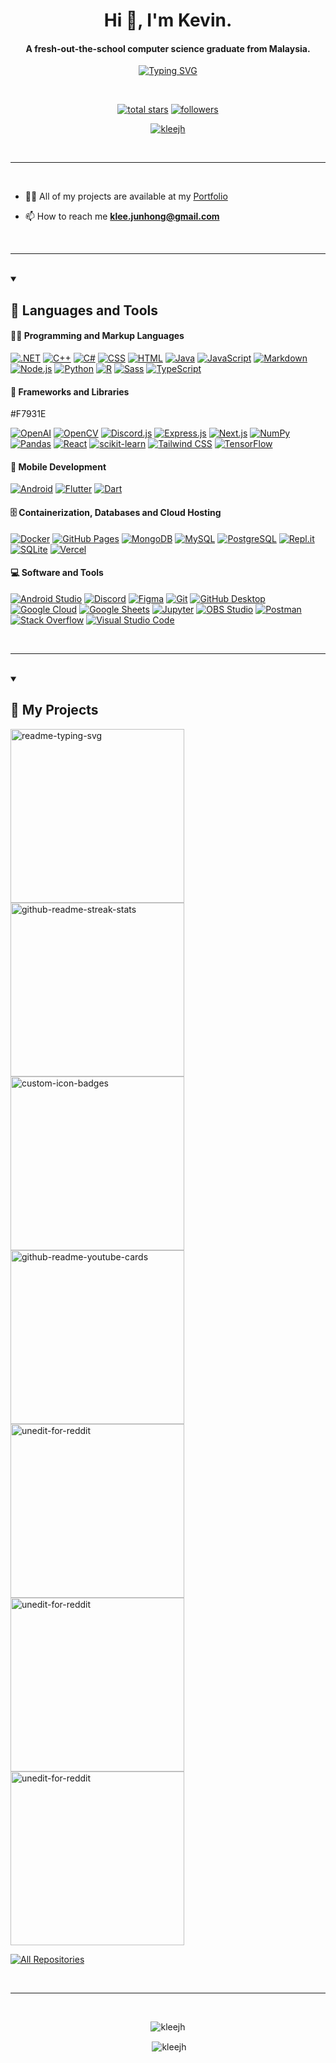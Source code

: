 <h1 align="center">Hi 👋, I'm Kevin.</h1>
<h4 align="center">A fresh-out-the-school computer science graduate from Malaysia.</h4>

<p align="center">
  <a href="https://git.io/typing-svg"><img src="https://readme-typing-svg.demolab.com?font=Fira+Code&size=25&pause=1000&color=2CF7F1&center=true&vCenter=true&random=false&width=435&lines=Software+Developer;Data+Science+Enthusiast;ML+%26+DL+Admirer" alt="Typing SVG" /></a>
</p>

<br/>

<!-- Social badges section -->
<p align="center">
  <a href="https://github.com/kleeJH1?tab=repositories&sort=stargazers">
    <img alt="total stars" title="Total stars on GitHub" src="https://custom-icon-badges.demolab.com/github/stars/kleeJH?color=55960c&style=for-the-badge&labelColor=488207&logo=star"/></a>
  <a href="https://github.com/kleeJH1?tab=followers">
    <img alt="followers" title="Follow me on Github" src="https://custom-icon-badges.demolab.com/github/followers/kleeJH?color=236ad3&labelColor=1155ba&style=for-the-badge&logo=person-add&label=Follow&logoColor=white"/></a>
</p>

<p align="center"> <a href="https://github.com/ryo-ma/github-profile-trophy"><img src="https://github-profile-trophy.vercel.app/?username=kleejh" alt="kleejh" /></a> </p>

<br/>

---

<br/>


- 👨‍💻 All of my projects are available at my [Portfolio](https://junhong-portfolio.netlify.app/)

- 📫 How to reach me **klee.junhong@gmail.com**

<br/>

---

<br/>

<details open> 
  <summary><h2>🧰 Languages and Tools</h2></summary>

  <h4>👨‍💻 Programming and Markup Languages</h4>

  <p>
      <a href="https://dotnet.microsoft.com/en-us/"><img alt=".NET" src="https://custom-icon-badges.demolab.com/badge/.NET-512BD4.svg?logo=.net&logoColor=white"></a>
      <a href="https://cplusplus.com/"><img alt="C++" src="https://custom-icon-badges.demolab.com/badge/C++-9C033A.svg?logo=cpp2&logoColor=white"></a>
      <a href="https://www.w3schools.com/cs/index.php"><img alt="C#" src="https://custom-icon-badges.demolab.com/badge/C%23-68217A.svg?logo=cs2&logoColor=white"></a>
      <a href="https://www.w3schools.com/css/default.asp"><img alt="CSS" src="https://img.shields.io/badge/CSS-1572B6.svg?logo=css3&logoColor=white"></a>
      <a href="https://www.w3.org/html/"><img alt="HTML" src="https://img.shields.io/badge/HTML-E34F26.svg?logo=html5&logoColor=white"></a>
      <a href="https://www.java.com"><img alt="Java" src="https://custom-icon-badges.demolab.com/badge/Java-007396.svg?logo=java&logoColor=white"></a>
      <a href="https://developer.mozilla.org/en-US/docs/Web/JavaScript"><img alt="JavaScript" src="https://img.shields.io/badge/JavaScript-F7DF1E.svg?logo=javascript&logoColor=black"></a>
      <a href="https://www.markdownguide.org/"><img alt="Markdown" src="https://img.shields.io/badge/Markdown-000000.svg?logo=markdown&logoColor=white"></a>
      <a href="https://nodejs.org"><img alt="Node.js" src="https://img.shields.io/badge/Node.js-43853D.svg?logo=node.js&logoColor=white"></a>
      <a href="https://www.python.org"><img alt="Python" src="https://img.shields.io/badge/Python-14354C.svg?logo=python&logoColor=white"></a>
      <a href="https://www.r-project.org/"><img alt="R" src="https://img.shields.io/badge/R-276DC3.svg?logo=r&logoColor=white"></a>
      <a href="https://sass-lang.com"><img alt="Sass" src="https://img.shields.io/badge/Sass-CC6699.svg?logo=sass&logoColor=white"></a>
      <a href="https://www.typescriptlang.org/"><img alt="TypeScript" src="https://img.shields.io/badge/TypeScript-007ACC.svg?logo=typescript&logoColor=white"></a>
  </p>

  <h4>🧰 Frameworks and Libraries</h4>
#F7931E
  <p>
      <a href="https://openai.com/"><img alt="OpenAI" src="https://custom-icon-badges.demolab.com/badge/OpenAI-412991.svg?logo=openai&logoColor=white"></a>
      <a href="https://opencv.org/"><img alt="OpenCV" src="https://custom-icon-badges.demolab.com/badge/OpenCV-5C3EE8.svg?logo=opencv&logoColor=white"></a>
      <a href="https://discord.js.org/"><img alt="Discord.js" src="https://custom-icon-badges.demolab.com/badge/Discord.js-0d1620.svg?logo=dpy"></a>
      <a href="https://expressjs.com/"><img alt="Express.js" src="https://img.shields.io/badge/Express.js-404d59.svg?logo=express&logoColor=white"></a>
      <a href="https://nextjs.org/"><img alt="Next.js" src="https://img.shields.io/badge/Next.js-43853D.svg?logo=next.js&logoColor=white"></a>
      <a href="https://numpy.org/"><img alt="NumPy" src="https://img.shields.io/badge/Numpy-013243.svg?logo=numpy&logoColor=white"></a>
      <a href="https://pandas.pydata.org/"><img alt="Pandas" src="https://img.shields.io/badge/Pandas-150458.svg?logo=pandas&logoColor=white"></a>
      <a href="https://reactjs.org/"><img alt="React" src="https://img.shields.io/badge/React-20232a.svg?logo=react&logoColor=%2361DAFB"></a>
      <a href="https://scikit-learn.org/stable/"><img alt="scikit-learn" src="https://img.shields.io/badge/scikit-learn-F7931E.svg?logo=scikit-learn&logoColor=white"></a>
      <a href="https://tailwindcss.com/"><img alt="Tailwind CSS" src="https://img.shields.io/badge/Tailwind%20CSS-06B6D4.svg?logo=tailwindcss&logoColor=white"></a>
      <a href="https://www.tensorflow.org"><img alt="TensorFlow" src="https://img.shields.io/badge/TensorFlow-FF6F00.svg?logo=TensorFlow&logoColor=white"></a>
  </p>

  <h4>📱 Mobile Development</h4>

  <p>
      <a href="https://www.android.com/"><img alt="Android" src="https://img.shields.io/badge/Android-3DDC84?logo=android&logoColor=white"></a>
      <a href="https://flutter.dev/"><img alt="Flutter" src="https://custom-icon-badges.demolab.com/badge/Flutter-02569B.svg?logo=flutter&logoColor=white"></a>
      <a href="https://dart.dev/"><img alt="Dart" src="https://custom-icon-badges.demolab.com/badge/Dart-0175C2.svg?logo=dart&logoColor=white"></a>
  </p>

  <h4>🗄️ Containerization, Databases and Cloud Hosting</h4>

  <p>
      <a href="https://www.docker.com/"><img alt="Docker" src="https://img.shields.io/badge/Docker-0db7ed.svg?logo=docker&logoColor=white"></a>
      <a href="https://pages.github.com/"><img alt="GitHub Pages" src="https://img.shields.io/badge/GitHub%20Pages-327FC7.svg?logo=github&logoColor=white"></a>
      <a href="https://www.mongodb.com/"><img alt="MongoDB" src ="https://img.shields.io/badge/MongoDB-4ea94b.svg?logo=mongodb&logoColor=white"></a>
      <a href="https://www.mysql.com/"><img alt="MySQL" src="https://img.shields.io/badge/MySQL-00f.svg?logo=mysql&logoColor=white"></a>
      <a href="https://www.postgresql.org"><img alt="PostgreSQL" src ="https://img.shields.io/badge/PostgreSQL-316192.svg?logo=postgresql&logoColor=white"></a>
      <a href="https://replit.com/"><img alt="Repl.it" src="https://img.shields.io/badge/Repl.it-0D101E.svg?logo=Replit&logoColor=white"></a>
      <a href="https://www.sqlite.org/"><img alt="SQLite" src ="https://img.shields.io/badge/SQLite-07405e.svg?logo=sqlite&logoColor=white"></a>
      <a href="https://vercel.com/"><img alt="Vercel" src="https://img.shields.io/badge/Vercel-000000.svg?logo=vercel&logoColor=white"></a>
  </p>

  <h4>💻 Software and Tools</h4>

  <p>
      <a href="#"><img alt="Android Studio" src="https://img.shields.io/badge/Android%20Studio-008678.svg?logo=android-studio&logoColor=white"></a>
      <a href="#"><img alt="Discord" src="https://img.shields.io/badge/-Discord-5865F2.svg?logo=discord&logoColor=white"></a>
      <a href="#"><img alt="Figma" src="https://img.shields.io/badge/Figma-F24E1E.svg?logo=figma&logoColor=white"></a>
      <a href="#"><img alt="Git" src="https://img.shields.io/badge/Git-F05033.svg?logo=git&logoColor=white"></a>
      <a href="#"><img alt="GitHub Desktop" src="https://img.shields.io/badge/GitHub%20Desktop-8034A9.svg?logo=github&logoColor=white"></a>
      <a href="#"><img alt="Google Cloud" src="https://img.shields.io/badge/Google20Cloud20Platform-4285F4.svg?logo=googlecloud&logoColor=white"></a>
      <a href="#"><img alt="Google Sheets" src="https://img.shields.io/badge/Sheets-34A853.svg?logo=google%20sheets&logoColor=white"></a>
      <a href="#"><img alt="Jupyter" src="https://img.shields.io/badge/Jupyter-F37626.svg?logo=Jupyter&logoColor=white"></a>
      <a href="#"><img alt="OBS Studio" src="https://img.shields.io/badge/-OBS-302E31?logo=obs-studio&logoColor=white"></a>
      <a href="#"><img alt="Postman" src="https://img.shields.io/badge/Postman-FF6C37?logo=postman&logoColor=white"></a>
      <a href="#"><img alt="Stack Overflow" src="https://img.shields.io/badge/-Stack%20Overflow-FE7A16?logo=stack-overflow&logoColor=white"></a>
      <a href="#"><img alt="Visual Studio Code" src="https://img.shields.io/badge/Visual%20Studio%20Code-0078d7.svg?logo=visual-studio-code&logoColor=white"></a>
  </p>

<br/>

---

<br/>

<details open> 
  <summary><h2>📘 My Projects</h2></summary>

  <p align="left">
    <a href="https://github.com/kleeJH/aspdotnet-jwt-auth"><img width="278" src="https://denvercoder1-github-readme-stats.vercel.app/api/pin/?username=kleeJH&repo=aspdotnet-jwt-auth&theme=react&bg_color=1F222E&title_color=F85D7F&hide_border=true&icon_color=F8D866&show_icons=false" alt="readme-typing-svg"></a>
    <a href="https://github.com/kleeJH/discord-music-bot"><img width="278" src="https://denvercoder1-github-readme-stats.vercel.app/api/pin/?username=kleeJH&repo=discord-music-bot&theme=react&bg_color=1F222E&title_color=F85D7F&hide_border=true&icon_color=F8D866&show_icons=false" alt="github-readme-streak-stats"></a>
    <a href="https://github.com/kleeJH/dotnet-message-sender"><img width="278" src="https://denvercoder1-github-readme-stats.vercel.app/api/pin?username=kleeJH&repo=dotnet-message-sender&theme=react&bg_color=1F222E&title_color=F85D7F&hide_border=true&icon_color=F8D866&show_icons=false" alt="custom-icon-badges"></a>
    <a href="https://github.com/nextjs-prompter"><img width="278" src="https://denvercoder1-github-readme-stats.vercel.app/api/pin/?username=kleeJH&repo=nextjs-prompter&theme=react&bg_color=1F222E&title_color=F85D7F&hide_border=true&icon_color=F8D866&show_icons=false" alt="github-readme-youtube-cards"></a>
    <a href="https://github.com/kleeJH/portfolio-v1"><img width="278" src="https://denvercoder1-github-readme-stats.vercel.app/api/pin/?username=kleeJH&repo=portfolio-v1&theme=react&bg_color=1F222E&title_color=F85D7F&hide_border=true&icon_color=F8D866&show_icons=false" alt="unedit-for-reddit"></a>
    <a href="https://github.com/kleeJH/portfolio-v2"><img width="278" src="https://denvercoder1-github-readme-stats.vercel.app/api/pin/?username=kleeJH&repo=portfolio-v2&theme=react&bg_color=1F222E&title_color=F85D7F&hide_border=true&icon_color=F8D866&show_icons=false" alt="unedit-for-reddit"></a>
    <a href="https://github.com/kleeJH/portfolio-v3"><img width="278" src="https://denvercoder1-github-readme-stats.vercel.app/api/pin/?username=kleeJH&repo=portfolio-v3&theme=react&bg_color=1F222E&title_color=F85D7F&hide_border=true&icon_color=F8D866&show_icons=false" alt="unedit-for-reddit"></a>
  </p>

  <a href="https://github.com/kleeJH?tab=repositories&sort=stargazers"><img alt="All Repositories" title="All Repositories" src="https://custom-icon-badges.demolab.com/badge/-Click%20Here%20For%20All%20My%20Repos-1F222E?style=for-the-badge&logoColor=white&logo=repo"/></a>
</details>

<br/>

---

<br/>
<p align="center"> <img src="https://komarev.com/ghpvc/?username=kleejh&label=Profile%20views&color=0e75b6&style=flat" alt="kleejh" /> </p>
<p align="center">&nbsp;<img align="center" src="https://github-readme-stats.vercel.app/api?username=kleejh&show_icons=true&locale=en" alt="kleejh" /></p>
